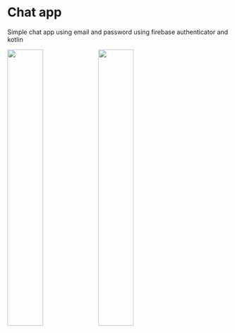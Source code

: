 # Chat app
Simple chat app using email and password using firebase authenticator and kotlin

<img src="https://user-images.githubusercontent.com/126293004/226455467-85b410a5-9726-4461-bccf-768acfb26f39.jpg" height=40% width=40%>
<img src="https://user-images.githubusercontent.com/126293004/226455559-e748c146-26c5-4f0d-8b4b-45b9849a35cd.jpg" height=40% width=40%>
